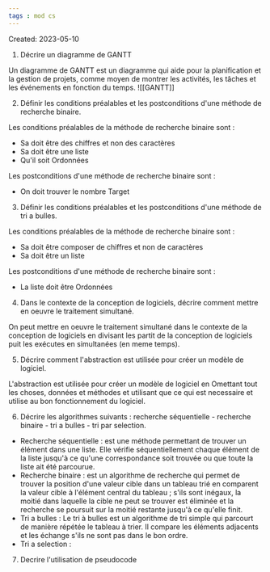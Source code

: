 ```yaml
---
tags : mod cs
---
```

Created: 2023-05-10

1. Décrire un diagramme de GANTT

Un diagramme de GANTT est un diagramme qui aide pour la planification et la gestion de projets, comme moyen de montrer les activités, les tâches et les événements en fonction du temps.
![[GANTT]]

2. Définir les conditions préalables et les postconditions d'une méthode de recherche binaire.

Les conditions préalables de la méthode de recherche binaire sont :
- Sa doit être des chiffres et non des caractères
- Sa doit être une liste
- Qu'il soit Ordonnées

Les postconditions d'une méthode de recherche binaire sont :
- On doit trouver le nombre Target

3. Définir les conditions préalables et les postconditions d'une méthode de tri a bulles.

Les conditions préalables de la méthode de recherche binaire sont :
- Sa doit être composer de chiffres et non de caractères
- Sa doit être un liste

Les postconditions d'une méthode de recherche binaire sont : 
- La liste doit être Ordonnées

4. Dans le contexte de la conception de logiciels, décrire comment mettre en oeuvre le traitement simultané.

On peut mettre en oeuvre le traitement simultané dans le contexte de la conception de logiciels en divisant les partit de la conception de logiciels puit les exécutes en simultanées (en meme temps).

5. Décrire comment l'abstraction est utilisée pour créer un modèle de logiciel.

L'abstraction est utilisée pour créer un modèle de logiciel en Omettant tout les choses, données et méthodes et utilisant que ce qui est necessaire et utilise au bon fonctionnement du logiciel.

6. Décrire les algorithmes suivants : recherche séquentielle - recherche binaire - tri a bulles - tri par selection.

- Recherche séquentielle : est une méthode permettant de trouver un élément dans une liste. Elle vérifie séquentiellement chaque élément de la liste jusqu'à ce qu'une correspondance soit trouvée ou que toute la liste ait été parcourue.
- Recherche binaire : est un algorithme de recherche qui permet de trouver la position d'une valeur cible dans un tableau trié en comparent la valeur cible à l'élément central du tableau ; s'ils sont inégaux, la moitié dans laquelle la cible ne peut se trouver est éliminée et la recherche se poursuit sur la moitié restante jusqu'à ce qu'elle finit.
- Tri a bulles : Le tri à bulles est un algorithme de tri simple qui parcourt de manière répétée le tableau à trier. Il compare les éléments adjacents et les échange s'ils ne sont pas dans le bon ordre.
- Tri a selection : 

7. Decrire l'utilisation de pseudocode

   